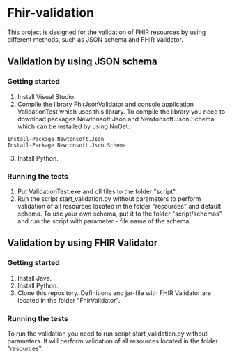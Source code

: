 # Fhir-validation
This project is designed for the validation of FHIR resources by using different methods, such as JSON schema and FHIR Validator.
## Validation by using JSON schema
### Getting started
1. Install Visual Studio.
2. Compile the library FhirJsonValidator and console application ValidationTest which uses this library. 
To compile the library you need to download packages Newtonsoft.Json and Newtonsoft.Json.Schema which can be installed 
by using NuGet:
```
Install-Package Newtonsoft.Json
Install-Package Newtonsoft.Json.Schema
```
3. Install Python.

### Running the tests
1. Put ValidationTest.exe and dll files to the folder "script".
2. Run the script start_validation.py without parameters to perform validation of all resources located in the folder "resources"
and default schema. 
To use your own schema, put it to the folder "script/schemas" and run the script with parameter - file name of the schema.

## Validation by using FHIR Validator
### Getting started
1. Install Java. 
2. Install Python.
3. Clone this repository. Definitions and jar-file with FHIR Validator are located in the folder "FhirValidator".
### Running the tests
To run the validation you need to run script start_validation.py without parameters. 
It will perform validation of all resources located in the folder "resources".